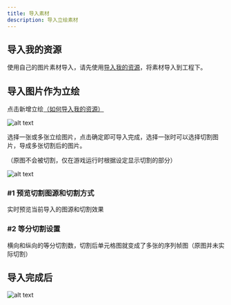 ```yaml
---
title: 导入素材
description: 导入立绘素材
---
```


## 导入我的资源

使用自己的图片素材导入，请先使用[导入我的资源](../assets/import)，将素材导入到工程下。

## 导入图片作为立绘

点击新增立绘[（如何导入我的资源）](../assets/import)

![alt text](https://assbak.gcw.wiki/gcw/image/zh_hans/getting-started/10.standAvatar/3.import/image.png)

选择一张或多张立绘图片，点击确定即可导入完成，选择一张时可以选择切割图片，导成多张切割后的图片。

（原图不会被切割，仅在游戏运行时根据设定显示切割的部分）

![alt text](https://assbak.gcw.wiki/gcw/image/zh_hans/getting-started/10.standAvatar/3.import/image-1.png)

### #1 预览切割图源和切割方式

实时预览当前导入的图源和切割效果

### #2 等分切割设置

横向和纵向的等分切割数，切割后单元格图就变成了多张的序列帧图（原图并未实际切割）

## 导入完成后

![alt text](https://assbak.gcw.wiki/gcw/image/zh_hans/getting-started/10.standAvatar/3.import/image-2.png)
